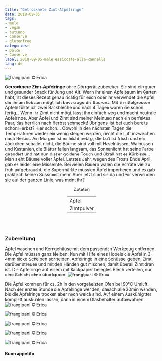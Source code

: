 ```yaml
---
title: "Getrocknete Zimt-Afpelringe"
date: 2018-09-05
tags:
- mele
- vegan
- autunno
- conserve
- glutenfree
categories:
- Dolce
- Conserve
label: 2018-09-05-mele-essiccate-alla-cannella
lang: de
---
```

![](../2018-09-05-mele-essiccate-alla-cannella/header.jpg "frangipani © Erica")

**Getrocknete Zimt-Apfelringe** ohne Dörrgerät zubereitet. Sie sind ein guter und gesunder Snack für Jung und Alt. Wenn ihr einen Apfelbaum im Garten habt, ist dieses Rezept genau richtig für euch oder ihr verwendet die Äpfel, die ihr am liebsten mögt, ich bevorzuge die Sauren... Mit 5 mittelgrossen Äpfeln füllte ich zwei Backbleche und nach 4 Tagen waren sie schon fertig... Wenn ihr Zimt nicht mögt, lasst ihn einfach weg und macht neutrale Apfelringe. Aber Äpfel und Zimt sind meiner Meinung nach ein perfektes Paar, das herrlich nach Herbst schmeckt! Übrigens, ist bei euch bereits schon Herbst? Hier schon... Obwohl in den nächsten Tagen die Temperaturen wieder ein wenig steigen werden, riecht die Luft inzwischen nach Herbst. Am Morgen ist es leicht neblig, die Luft ist frisch und ein Jäckchen schadet nicht, die Bäume sind voll mit Haselnüssen, Walnüssen und Kastanien, die Blätter fallen langsam, das Sonnenlicht hat seine Farbe geändert und hat nun dieser goldene Touch und übrall hat es Kürbisse... Man sieht Bäume voller Äpfel. Letztes Jahr, wegen des Frosts Ende April, gab es leider eine Missernte. Bei vielen Bauern waren die Vorräte viel zu früh aufgebraucht, die Supermärkte mussten Äpfel importieren und es gab praktisch keinen Süssmost mehr. Aber jetzt sind sie da und wir verwenden sie auf der ganzen Linie, was meint ihr?

<div id="wrapper" style="text-align: center">
  <div id="yourdiv" style="display: inline-block;">
    <div class="ingredients" itemscope itemtype="http://schema.org/Recipe">
      <span itemprop="name" style="display:none;">Getrocknete Zimt-Afpelringe</span>
      <span itemprop="recipeCategory" style="display:none;">Herzhaftes</span>
      <img itemprop="image" style="display:none;" class="ignore-gallery-item" src="../2018-09-05-mele-essiccate-alla-cannella/header.jpeg"/>
      <span itemprop="author" style="display:none;">Erica Raiano</span>
      <span itemprop="description" style="display:none;">Getrocknete Zimt-Apfelringe ohne Dörrgerät zubereitet. Sie sind ein guter und gesunder Snack für Jung und Alt.</span>
      <div class="ingredients-title">Zutaten</div>
      <table>
        <tbody>
          </tr>
          <tr itemprop="recipeIngredient">
            <td>Äpfel</td>
          </tr>
          <tr itemprop="recipeIngredient">
            <td>Zimtpulver</td>
          </tr>
          <tr>
        </tbody>
      </table>
      <br></br>
    </div>
  </div>
</div>


<h3>
  <font color="grey">
    <i class="fa-solid fa-gears"></i>
  </font> Zubereitung
</h3>

Äpfel waschen und Kerngehäuse mit dem passenden Werkzeug entfernen. Die Äpfel müssen ganz bleiben. Nun mit Hilfe eines Hobels die Äpfel in 3-4mm dicke Scheiben schneiden. Apfelringe in eine Schüssel geben, Zimt darüber streuen und mit den Händen gut mischen, damit überall Zimt dran ist. Die Apfelringe auf einem mit Backpapier belegtes Blech verteilen, nur eine Schicht ohne überlappen.
![](../2018-09-05-mele-essiccate-alla-cannella/teglia.jpg "frangipani © Erica")

Die Äpfel kommen für ca. 2h in den vorgeheizten Ofen bei 90°C Umluft. Nach der ersten Stunde die Apfelringe wenden, danach alle 30min wenden, bis die Apfelringe trocken aber noch weich sind. Auf einem Auskühlgitter komplett auskühlen lassen, dann in einem Glasbehälter aufbewahren.
![](../2018-09-05-mele-essiccate-alla-cannella/risultato1.jpg "frangipani © Erica")

![](../2018-09-05-mele-essiccate-alla-cannella/risultato2.jpg "frangipani © Erica")

![](../2018-09-05-mele-essiccate-alla-cannella/risultato3.jpg "frangipani © Erica")

![](../2018-09-05-mele-essiccate-alla-cannella/risultato4.jpg "frangipani © Erica")

![](../2018-09-05-mele-essiccate-alla-cannella/risultato5.jpg "frangipani © Erica")

<h4>Buon appetito
  <font color="red">
    <i class="fa-regular fa-face-smile"></i>
  </font>
</h4>